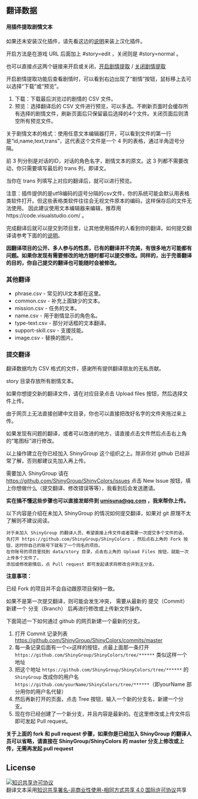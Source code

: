 ## 翻译数据

#### 用插件提取剧情文本
如果还未安装汉化插件，请先看这边的[说明](https://github.com/biuuu/ShinyColors/blob/master/src/README.md)来装上汉化插件。

开启方法是在游戏 URL 后面加上 #story=edit ，关闭则是 #story=normal 。

也可以直接点这两个链接来开启或关闭，[开启剧情提取](https://shinycolors.enza.fun#story=edit)  /  [关闭剧情提取](https://shinycolors.enza.fun#story=normal)

开启剧情提取功能后查看剧情时，可以看到右边出现了“剧情”按钮，鼠标移上去可以选择“下载”或“预览”。

1. 下载：下载最后浏览过的剧情的 CSV 文件。
2. 预览：选择翻译后的 CSV 文件进行预览，可以多选。不刷新页面时会缓存所有选择的剧情文件，刷新页面后只保留最后选择的4个文件。关闭页面后则清空所有预览文件。

关于剧情文本的格式：使用任意文本编辑器打开，可以看到文件的第一行是“id,name,text,trans”，这代表这个文件是一个 4 列的表格，通过半角逗号分隔。

前 3 列分别是对话的ID，对话的角色名字，剧情文本的原文。这 3 列都不需要改动，你只需要填写最后的 trans 列，即译文。

当你在 trans 列填写上对应的翻译后，就可以进行预览。

注意：插件提供的是utf8编码的逗号分隔的csv文件，你的系统可能会默认用表格类软件打开。但这些表格类软件往往会无视文件原本的编码，这样保存后的文件无法使用。
因此建议使用文本编辑器来编辑，推荐用https://code.visualstudio.com/ 。

完成翻译后就可以提交到项目里，让其他使用插件的人看到你的翻译。如何提交翻译请参考下面的的[说明](#提交翻译)。

**因翻译项目的公开、多人参与的性质，已有的翻译并不完美，有很多地方可能都有问题。如果你发现有需要修改的地方随时都可以提交修改。同样的，出于完善翻译的目的，你自己提交的翻译也可能随时会被修改。**

### 其他翻译

* phrase.csv - 常见的UI文本都在这里。
* common.csv - 补充上面缺少的文本。
* mission.csv - 任务的文本。
* name.csv - 用于剧情显示的角色名。
* type-text.csv - 部分对话框的文本翻译。
* support-skill.csv - 支援技能。
* image.csv - 替换的图片。

### 提交翻译
翻译数据均为 CSV 格式的文件，感谢所有提供翻译朋友的无私贡献。

story 目录存放所有剧情文本。

如果你想提交新的翻译文件，请在对应目录点击 Upload files 按钮，然后选择文件上传。

由于网页上无法直接创建中文目录，你也可以直接把改好名字的文件夹拖过来上传。

如果发现有问题的翻译，或者可以改进的地方，请直接点击文件然后点击右上角的“笔图标”进行修改。

以上操作建立在你已经加入 ShinyGroup 这个组织之上。除非你对 github 已经非常了解，否则都建议先加入再上传。

需要加入 ShinyGroup 请在 https://github.com/ShinyGroup/ShinyColors/issues 点击 New Issue 按钮，填上你想做什么（提交翻译、修改错误等等），我看到后会发送邀请。

**实在搞不懂这些步骤也可以直接发邮件到 umisuna@qq.com ，我来帮你上传。**

以下内容是介绍在未加入 ShinyGroup 的情况如何提交翻译，如果对 git 原理不太了解则不建议阅读。

```
对于未加入 ShinyGroup 的翻译人员，希望直接上传文件或者需要一次提交多个文件的话，
先打开 https://github.com/ShinyGroup/ShinyColors ，然后点右上角的 Fork 按钮，这时你自己的账号下就有了一个同名的项目。
在你账号的项目里找到 data/story 目录，点击右上角的 Upload Files 按钮，就能一次上传多个文件了。
添加或修改剧情后，点 Pull request 即可发起请求将修改合并到主分支。
```

**注意事项：**

已经 Fork 的项目并不会自动跟原项目保持一致。

如果不是第一次提交翻译，则可能会发生冲突，
需要从最新的 提交（Commit） 新建一个 分支（Branch） 后再进行修改或上传新文件操作。

下面简述一下如何通过 github 的网页新建一个最新的分支。
1. 打开 Commit 记录列表 https://github.com/ShinyGroup/ShinyColors/commits/master
2. 每一条记录后面有一个`<>`这样的按钮，点最上面那一条打开 `https://github.com/ShinyGroup/ShinyColors/tree/******` 类似这样一个地址
3. 把这个地址 `https://github.com/ShinyGroup/ShinyColors/tree/******` 的 `ShinyGroup` 改成你的用户名 `https://github.com/yourName/ShinyColors/tree/******`（即yourName 部分用你的用户名代替）
4. 然后再新打开的页面，点击 Tree 按钮，输入一个新的分支名，新建一个分支。
5. 现在你已经创建了一个新分支，并且内容是最新的。在这里修改或上传文件后即可发起 Pull request。

**关于上面的 fork 和 pull request 步骤，如果你是已经加入 ShinyGroup 的翻译人员可以省略，请直接在 ShinyGroup/ShinyColors 的 master 分支上修改或上传，无需再发起 pull request**

## License
<a rel="license" href="http://creativecommons.org/licenses/by-nc-sa/4.0/"><img alt="知识共享许可协议" style="border-width:0" src="https://i.creativecommons.org/l/by-nc-sa/4.0/88x31.png" /></a><br />翻译文本采用<a rel="license" href="http://creativecommons.org/licenses/by-nc-sa/4.0/">知识共享署名-非商业性使用-相同方式共享 4.0 国际许可协议</a>共享
